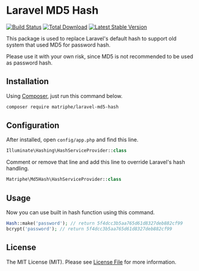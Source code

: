 # Laravel MD5 Hash

[![Build Status](https://travis-ci.org/matriphe/laravel-md5-hash.svg?branch=master)](https://travis-ci.org/matriphe/laravel-md5-hash)
[![Total Download](https://img.shields.io/packagist/dt/matriphe/laravel-md5-hash.svg)](https://packagist.org/packages/matriphe/laravel-md5-hash)
[![Latest Stable Version](https://img.shields.io/packagist/v/matriphe/laravel-md5-hash.svg)](https://packagist.org/packages/matriphe/laravel-md5-hash)

This package is used to replace Laravel's default hash to support old system that used MD5 for password hash. 

Please use it with your own risk, since MD5 is not recommended to be used as password hash.


## Installation

Using [Composer](https://getcomposer.org/), just run this command below.

```bash
composer require matriphe/laravel-md5-hash
```

## Configuration

After installed, open `config/app.php` and find this line.
```php
Illuminate\Hashing\HashServiceProvider::class
``` 
Comment or remove that line and add this line to override Laravel's hash handling.

```php
Matriphe\Md5Hash\HashServiceProvider::class
```

## Usage

Now you can use built in hash function using this command.

```php
Hash::make('password'); // return 5f4dcc3b5aa765d61d8327deb882cf99
bcrypt('password'); // return 5f4dcc3b5aa765d61d8327deb882cf99
```
 
## License

The MIT License (MIT). Please see [License File](LICENSE.md) for more information.
